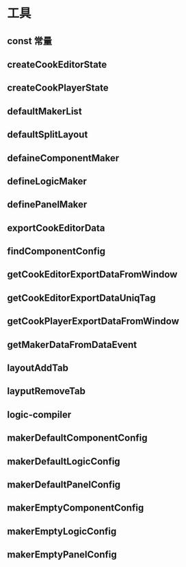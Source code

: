 # 工具

## const 常量

## createCookEditorState
## createCookPlayerState
## defaultMakerList
## defaultSplitLayout
## defaineComponentMaker
## defineLogicMaker

## definePanelMaker
## exportCookEditorData
## findComponentConfig
## getCookEditorExportDataFromWindow
## getCookEditorExportDataUniqTag
## getCookPlayerExportDataFromWindow
## getMakerDataFromDataEvent
## layoutAddTab
## layputRemoveTab
## logic-compiler
## makerDefaultComponentConfig
## makerDefaultLogicConfig
## makerDefaultPanelConfig
## makerEmptyComponentConfig
## makerEmptyLogicConfig
## makerEmptyPanelConfig
